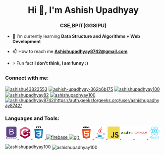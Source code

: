 <h1 align="center">Hi 👋, I'm Ashish Upadhyay</h1>
<h3 align="center">CSE,BPIT(GGSIPU)</h3>

- 🌱 I’m currently learning **Data Structure and Algorithms + Web Development**

- 📫 How to reach me **Ashishupadhyay8742@gmail.com**

- ⚡ Fun fact **I don't think, I am funny :)**

<h3 align="left">Connect with me:</h3>
<p align="left">
<a href="https://twitter.com/ashishu43823553" target="blank"><img align="center" src="https://raw.githubusercontent.com/rahuldkjain/github-profile-readme-generator/master/src/images/icons/Social/twitter.svg" alt="ashishu43823553" height="30" width="40" /></a>
<a href="https://linkedin.com/in/ashish-upadhyay-362b6b175" target="blank"><img align="center" src="https://raw.githubusercontent.com/rahuldkjain/github-profile-readme-generator/master/src/images/icons/Social/linked-in-alt.svg" alt="ashish-upadhyay-362b6b175" height="30" width="40" /></a>
<a href="https://instagram.com/ashishupadhyay100" target="blank"><img align="center" src="https://raw.githubusercontent.com/rahuldkjain/github-profile-readme-generator/master/src/images/icons/Social/instagram.svg" alt="ashishupadhyay100" height="30" width="40" /></a>
<a href="https://www.hackerrank.com/ashishupadhyay82" target="blank"><img align="center" src="https://raw.githubusercontent.com/rahuldkjain/github-profile-readme-generator/master/src/images/icons/Social/hackerrank.svg" alt="ashishupadhyay82" height="30" width="40" /></a>
<a href="https://www.leetcode.com/ashishupadhyay100" target="blank"><img align="center" src="https://raw.githubusercontent.com/rahuldkjain/github-profile-readme-generator/master/src/images/icons/Social/leet-code.svg" alt="ashishupadhyay100" height="30" width="40" /></a>
<a href="https://auth.geeksforgeeks.org/user/ashishupadhyay8742/https://auth.geeksforgeeks.org/user/ashishupadhyay8742/" target="blank"><img align="center" src="https://raw.githubusercontent.com/rahuldkjain/github-profile-readme-generator/master/src/images/icons/Social/geeks-for-geeks.svg" alt="ashishupadhyay8742/https://auth.geeksforgeeks.org/user/ashishupadhyay8742/" height="30" width="40" /></a>
</p>

<h3 align="left">Languages and Tools:</h3>
<p align="left"> <a href="https://getbootstrap.com" target="_blank"> <img src="https://raw.githubusercontent.com/devicons/devicon/master/icons/bootstrap/bootstrap-plain-wordmark.svg" alt="bootstrap" width="40" height="40"/> </a> <a href="https://www.w3schools.com/cpp/" target="_blank"> <img src="https://raw.githubusercontent.com/devicons/devicon/master/icons/cplusplus/cplusplus-original.svg" alt="cplusplus" width="40" height="40"/> </a> <a href="https://www.w3schools.com/css/" target="_blank"> <img src="https://raw.githubusercontent.com/devicons/devicon/master/icons/css3/css3-original-wordmark.svg" alt="css3" width="40" height="40"/> </a> <a href="https://firebase.google.com/" target="_blank"> <img src="https://www.vectorlogo.zone/logos/firebase/firebase-icon.svg" alt="firebase" width="40" height="40"/> </a> <a href="https://git-scm.com/" target="_blank"> <img src="https://www.vectorlogo.zone/logos/git-scm/git-scm-icon.svg" alt="git" width="40" height="40"/> </a> <a href="https://www.w3.org/html/" target="_blank"> <img src="https://raw.githubusercontent.com/devicons/devicon/master/icons/html5/html5-original-wordmark.svg" alt="html5" width="40" height="40"/> </a> <a href="https://www.java.com" target="_blank"> <img src="https://raw.githubusercontent.com/devicons/devicon/master/icons/java/java-original.svg" alt="java" width="40" height="40"/> </a> <a href="https://developer.mozilla.org/en-US/docs/Web/JavaScript" target="_blank"> <img src="https://raw.githubusercontent.com/devicons/devicon/master/icons/javascript/javascript-original.svg" alt="javascript" width="40" height="40"/> </a> <a href="https://nodejs.org" target="_blank"> <img src="https://raw.githubusercontent.com/devicons/devicon/master/icons/nodejs/nodejs-original-wordmark.svg" alt="nodejs" width="40" height="40"/> </a> <a href="https://www.oracle.com/" target="_blank"> <img src="https://raw.githubusercontent.com/devicons/devicon/master/icons/oracle/oracle-original.svg" alt="oracle" width="40" height="40"/> </a> <a href="https://reactjs.org/" target="_blank"> <img src="https://raw.githubusercontent.com/devicons/devicon/master/icons/react/react-original-wordmark.svg" alt="react" width="40" height="40"/> </a> </p>

<p><img align="left" src="https://github-readme-stats.vercel.app/api/top-langs?username=ashishupadhyay100&show_icons=true&locale=en&layout=compact" alt="ashishupadhyay100" /></p>

<p>&nbsp;<img align="center" src="https://github-readme-stats.vercel.app/api?username=ashishupadhyay100&show_icons=true&locale=en" alt="ashishupadhyay100" /></p>
